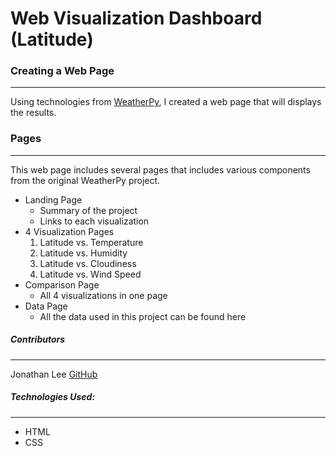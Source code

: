 # Web Visualization Dashboard (Latitude)

### Creating a Web Page
***
Using technologies from [WeatherPy](https://github.com/jonyclee/UCB-Data-Bootcamp-WeatherPy), I created a web page that will displays the results.

### Pages
***
This web page includes several pages that includes various components from the original WeatherPy project. <br>
* Landing Page
	* Summary of the project
	* Links to each visualization
* 4 Visualization Pages
	1. Latitude vs. Temperature
	2. Latitude vs. Humidity
	3. Latitude vs. Cloudiness
	4. Latitude vs. Wind Speed
* Comparison Page
	* All 4 visualizations in one page
* Data Page
	* All the data used in this project can be found here

##### Contributors
***
Jonathan Lee [GitHub](https://github.com/jonyclee)

##### Technologies Used:
***
* HTML
* CSS
